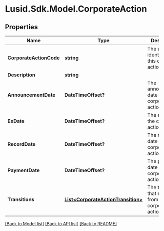 
# Lusid.Sdk.Model.CorporateAction

## Properties

Name | Type | Description | Notes
------------ | ------------- | ------------- | -------------
**CorporateActionCode** | **string** | The unique identifier of this corporate action | 
**Description** | **string** |  | [optional] 
**AnnouncementDate** | **DateTimeOffset?** | The announcement date of the corporate action | [optional] 
**ExDate** | **DateTimeOffset?** | The ex date of the corporate action | [optional] 
**RecordDate** | **DateTimeOffset?** | The record date of the corporate action | [optional] 
**PaymentDate** | **DateTimeOffset?** | The payment date of the corporate action | [optional] 
**Transitions** | [**List&lt;CorporateActionTransition&gt;**](CorporateActionTransition.md) | The transitions that result from this corporate action | [optional] 

[[Back to Model list]](../README.md#documentation-for-models)
[[Back to API list]](../README.md#documentation-for-api-endpoints)
[[Back to README]](../README.md)

